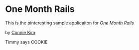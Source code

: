 # One Month Rails

This is the pinteresting sample applicaiton for
[*One Month Rails*](http://onemonthrails.com)

by [Connie Kim](http://conniekim.com)

Timmy says COOKIE